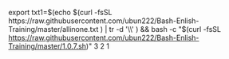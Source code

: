 

export txt1=$(echo $(curl -fsSL https://raw.githubusercontent.com/ubun222/Bash-Enlish-Training/master/allinone.txt ) | tr -d '\\' ) && bash -c "$(curl -fsSL https://raw.githubusercontent.com/ubun222/Bash-Enlish-Training/master/1.0.7.sh)"  3 2 1


